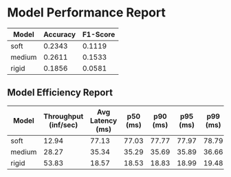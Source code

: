 # Model Performance Report

| Model | Accuracy | F1-Score |
|-------|----------|----------|
| soft | 0.2343 | 0.1119 |
| medium | 0.2611 | 0.1533 |
| rigid | 0.1856 | 0.0581 |

## Model Efficiency Report
| Model  | Throughput (inf/sec) | Avg Latency (ms) | p50 (ms) | p90 (ms) | p95 (ms) | p99 (ms) |
|--------|----------------------|------------------|----------|----------|----------|----------|
| soft   | 12.94                | 77.13            | 77.03    | 77.77    | 77.97    | 78.79    |
| medium | 28.27                | 35.34            | 35.29    | 35.69    | 35.89    | 36.66    |
| rigid  | 53.83                | 18.57            | 18.53    | 18.83    | 18.99    | 19.48    |